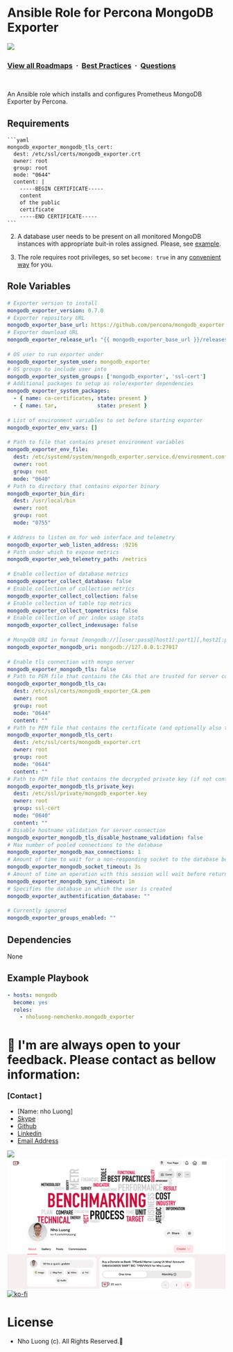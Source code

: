 # Ansible Role for Percona MongoDB Exporter

![](https://i.imgur.com/waxVImv.png)
### [View all Roadmaps](https://github.com/nholuongut/all-roadmaps) &nbsp;&middot;&nbsp; [Best Practices](https://github.com/nholuongut/all-roadmaps/blob/main/public/best-practices/) &nbsp;&middot;&nbsp; [Questions](https://www.linkedin.com/in/nholuong/)
<br/>

An Ansible role which installs and configures Prometheus MongoDB Exporter by Percona.

## Requirements
    ```yaml
    mongodb_exporter_mongodb_tls_cert:
      dest: /etc/ssl/certs/mongodb_exporter.crt
      owner: root
      group: root
      mode: "0644"
      content: |
        -----BEGIN CERTIFICATE-----
        content
        of the public
        certificate
        -----END CERTIFICATE-----
    ```

2) A database user needs to be present on all monitored MongoDB instances with appropriate buit-in roles assigned. Please, see [example](https://github.com/percona/mongodb_exporter#flags).

3) The role requires root privileges, so set `become: true` in any [convenient way](https://docs.ansible.com/ansible/latest/user_guide/become.html) for you. 


## Role Variables
```yaml
# Exporter version to install
mongodb_exporter_version: 0.7.0
# Exporter repository URL
mongodb_exporter_base_url: https://github.com/percona/mongodb_exporter
# Exporter download URL
mongodb_exporter_release_url: "{{ mongodb_exporter_base_url }}/releases/download/v{{ mongodb_exporter_version }}/mongodb_exporter-{{ mongodb_exporter_version }}.{{ ansible_system |lower }}-amd64.tar.gz"

# OS user to run exporter under
mongodb_exporter_system_user: mongodb_exporter
# OS groups to include user into
mongodb_exporter_system_groups: ['mongodb_exporter', 'ssl-cert']
# Additional packages to setup as role/exporter dependencies
mongodb_exporter_system_packages:
  - { name: ca-certificates, state: present }
  - { name: tar,             state: present }

# List of environment variables to set before starting exporter
mongodb_exporter_env_vars: []

# Path to file that contains preset environment variables
mongodb_exporter_env_file:
  dest: /etc/systemd/system/mongodb_exporter.service.d/environment.conf
  owner: root
  group: root
  mode: "0640"
# Path to directory that contains exporter binary
mongodb_exporter_bin_dir:
  dest: /usr/local/bin
  owner: root
  group: root
  mode: "0755"

# Address to listen on for web interface and telemetry
mongodb_exporter_web_listen_address: :9216
# Path under which to expose metrics
mongodb_exporter_web_telemetry_path: /metrics

# Enable collection of database metrics
mongodb_exporter_collect_database: false
# Enable collection of collection metrics
mongodb_exporter_collect_collection: false
# Enable collection of table top metrics
mongodb_exporter_collect_topmetrics: false
# Enable collection of per index usage stats
mongodb_exporter_collect_indexusage: false

# MongoDB URI in format [mongodb://][user:pass@]host1[:port1][,host2[:port2],...][/database][?options]
mongodb_exporter_mongodb_uri: mongodb://127.0.0.1:27017

# Enable tls connection with mongo server
mongodb_exporter_mongodb_tls: false
# Path to PEM file that contains the CAs that are trusted for server connections
mongodb_exporter_mongodb_tls_ca:
  dest: /etc/ssl/certs/mongodb_exporter_CA.pem
  owner: root
  group: root
  mode: "0644"
  content: ""
# Path to PEM file that contains the certificate (and optionally also the decrypted private key in PEM format)
mongodb_exporter_mongodb_tls_cert:
  dest: /etc/ssl/certs/mongodb_exporter.crt
  owner: root
  group: root
  mode: "0644"
  content: ""
# Path to PEM file that contains the decrypted private key (if not contained in mongodb.tls-cert file)
mongodb_exporter_mongodb_tls_private_key:
  dest: /etc/ssl/private/mongodb_exporter.key
  owner: root
  group: ssl-cert
  mode: "0640"
  content: ""
# Disable hostname validation for server connection
mongodb_exporter_mongodb_tls_disable_hostname_validation: false
# Max number of pooled connections to the database
mongodb_exporter_mongodb_max_connections: 1
# Amount of time to wait for a non-responding socket to the database before it is forcefully closed
mongodb_exporter_mongodb_socket_timeout: 3s
# Amount of time an operation with this session will wait before returning an error in case a connection to a usable server can't be established
mongodb_exporter_mongodb_sync_timeout: 1m
# Specifies the database in which the user is created
mongodb_exporter_authentification_database: ""

# Currently ignored
mongodb_exporter_groups_enabled: ""
```

## Dependencies
None

## Example Playbook
```yaml
- hosts: mongodb
  become: yes
  roles:
    - nholuong-nemchenko.mongodb_exporter
```

# 🚀 I'm are always open to your feedback.  Please contact as bellow information:
### [Contact ]
* [Name: nho Luong]
* [Skype](luongutnho_skype)
* [Github](https://github.com/nholuongut/)
* [Linkedin](https://www.linkedin.com/in/nholuong/)
* [Email Address](luongutnho@hotmail.com)

![](https://i.imgur.com/waxVImv.png)
![](Donate.png)
[![ko-fi](https://ko-fi.com/img/githubbutton_sm.svg)](https://ko-fi.com/nholuong)

# License
* Nho Luong (c). All Rights Reserved.🌟
